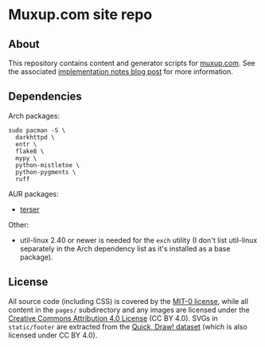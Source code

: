 # Muxup.com site repo

## About

This repository contains content and generator scripts for
[muxup.com](https://muxup.com). See the associated [implementation notes blog
post](https://muxup.com/2022q3/muxup-implementation-notes) for more
information.

## Dependencies

Arch packages:

    sudo pacman -S \
      darkhttpd \
      entr \
      flake8 \
      mypy \
      python-mistletoe \
      python-pygments \
      ruff

AUR packages:

* [terser](https://aur.archlinux.org/packages/terser)

Other:

* util-linux 2.40 or newer is needed for the `exch` utility (I don't list
  util-linux separately in the Arch dependency list as it's installed as a
  base package).

## License

All source code (including CSS) is covered by the [MIT-0
license](https://github.com/muxup/muxup-site/blob/main/LICENSE), while all
content in the `pages/` subdirectory and any images are licensed under the
[Creative Commons Attribution 4.0
License](https://github.com/muxup/muxup-site/blob/main/LICENSE-CC-BY) (CC BY
4.0). SVGs in
`static/footer` are extracted from the [Quick, Draw!
dataset](https://github.com/googlecreativelab/quickdraw-dataset) (which is
also licensed under CC BY 4.0).
